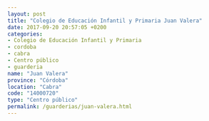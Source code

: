 ```yaml
---
layout: post
title: "Colegio de Educación Infantil y Primaria Juan Valera"
date: 2017-09-20 20:57:05 +0200
categories:
- Colegio de Educación Infantil y Primaria
- cordoba
- cabra
- Centro público
- guarderia
name: "Juan Valera"
province: "Córdoba"
location: "Cabra"
code: "14000720"
type: "Centro público"
permalink: /guarderias/juan-valera.html
---
```

